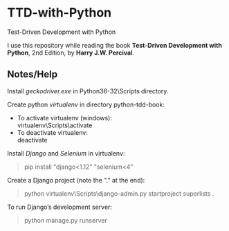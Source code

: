 # TTD-with-Python
Test-Driven Development with Python

I use this repository while reading the book **Test-Driven Development with Python**, 2nd Edition, by **Harry J.W. Percival**.


## Notes/Help  
Install *geckodriver.exe* in Python36-32\Scripts directory.

Create python *virtualenv* in directory python-tdd-book:
- To activate virtualenv (windows):  
  virtualenv\Scripts\activate  
- To deactivate virtualenv:  
  deactivate  

Install *Django* and *Selenium* in virtualenv:  
>pip install "django<1.12" "selenium<4"

Create a Django project (note the "." at the end):  
>python virtualenv\Scripts\django-admin.py startproject superlists .

To run Django’s development server:  
>python manage.py runserver  

